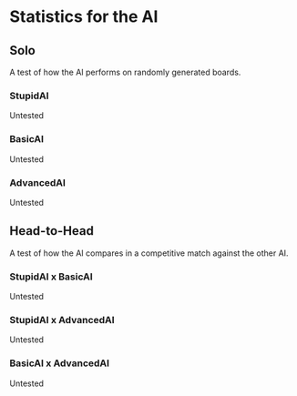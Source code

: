 # Statistics for the AI
## Solo
A test of how the AI performs on randomly generated boards.
### StupidAI
Untested
### BasicAI
Untested
### AdvancedAI
Untested

## Head-to-Head
A test of how the AI compares in a competitive match against the other AI.
### StupidAI x BasicAI
Untested
### StupidAI x AdvancedAI
Untested
### BasicAI x AdvancedAI
Untested